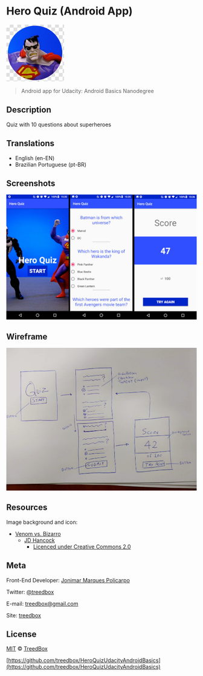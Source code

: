 # Hero Quiz (Android App)
![Icon](assets/icon.png)
> Android app for Udacity: Android Basics Nanodegree

## Description
Quiz with 10 questions about superheroes

## Translations
* English (en-EN)
* Brazilian Portuguese (pt-BR)

## Screenshots
![Screenshots](assets/screenshots.jpg)

## Wireframe
![Wireframe](assets/wireframe.jpg)

## Resources
Image background and icon:
* [Venom vs. Bizarro](https://www.flickr.com/photos/jdhancock/4332013224/)
  * [JD Hancock]('https://www.flickr.com/photos/jdhancock/')
    * [Licenced under Creative Commons 2.0]('https://creativecommons.org/licenses/by/2.0/')

## Meta
Front-End Developer: [Jonimar Marques Policarpo](http://linkedin.com/treedbox 'LinkEdin')

Twitter: [@treedbox](http://twitter.com/treedbox)

E-mail: [treedbox@gmail.com](mailto:treedbox@gmail.com)

Site: [treedbox](http://treedbox.com)

## License
[MIT](LICENSE.md) © [TreedBox](https://github.com/treedbox)

[https://github.com/treedbox/HeroQuizUdacityAndroidBasics](https://github.com/treedbox/HeroQuizUdacityAndroidBasics)
